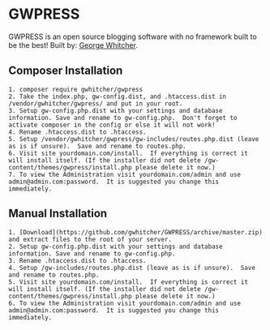 # GWPRESS

GWPRESS is an open source blogging software with no framework built to be the best! Built by: [George Whitcher](http://georgewhitcher.com).

## Composer Installation

    1. composer require gwhitcher/gwpress
    2. Take the index.php, gw-config.dist, and .htaccess.dist in /vendor/gwhitcher/gwpress/ and put in your root.
    3. Setup gw-config.php.dist with your settings and database information. Save and rename to gw-config.php.  Don't forget to activate composer in the config or else it will not work!
    4. Rename .htaccess.dist to .htaccess.
    5. Setup /vendor/gwhitcher/gwpress/gw-includes/routes.php.dist (leave as is if unsure).  Save and rename to routes.php.
    6. Visit site yourdomain.com/install.  If everything is correct it will install itself. (If the installer did not delete /gw-content/themes/gwpress/install.php please delete it now.)
    7. To view the Administration visit yourdomain.com/admin and use admin@admin.com:password.  It is suggested you change this immediately.
    
## Manual Installation

    1. [Download](https://github.com/gwhitcher/GWPRESS/archive/master.zip) and extract files to the root of your server.
    2. Setup gw-config.php.dist with your settings and database information. Save and rename to gw-config.php.
    3. Rename .htaccess.dist to .htaccess.
    4. Setup /gw-includes/routes.php.dist (leave as is if unsure).  Save and rename to routes.php.
    5. Visit site yourdomain.com/install.  If everything is correct it will install itself. (If the installer did not delete /gw-content/themes/gwpress/install.php please delete it now.)
    6. To view the Administration visit yourdomain.com/admin and use admin@admin.com:password.  It is suggested you change this immediately.